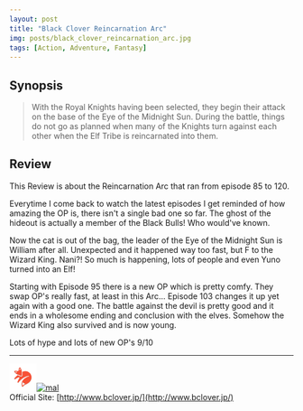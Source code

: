 ```yaml
---
layout: post
title: "Black Clover Reincarnation Arc"
img: posts/black_clover_reincarnation_arc.jpg 
tags: [Action, Adventure, Fantasy]
---
```


## Synopsis
>With the Royal Knights having been selected, they begin their attack on the base of the Eye of the Midnight Sun. During the battle, things do not go as planned when many of the Knights turn against each other when the Elf Tribe is reincarnated into them.

## Review
This Review is about the Reincarnation Arc that ran from episode 85 to 120.

Everytime I come back to watch the latest episodes I get reminded of how amazing the OP is, there isn't a single bad one so far. The ghost of the hideout is actually a member of the Black Bulls! Who would've known.

Now the cat is out of the bag, the leader of the Eye of the Midnight Sun is William after all. Unexpected and it happened way too fast, but F to the Wizard King. Nani?! So much is happening, lots of people and even Yuno turned into an Elf!

Starting with Episode 95 there is a new OP which is pretty comfy. They swap OP's really fast, at least in this Arc... Episode 103 changes it up yet again with a good one. The battle against the devil is pretty good and it ends in a wholesome ending and conclusion with the elves. Somehow the Wizard King also survived and is now young.
   
Lots of hype and lots of new OP's 9/10

---

[![kitsu](..\assets\img\kitsu.png)](https://kitsu.io/anime/black-clover-tv)[![mal](..\assets\img\mal.ico)](https://myanimelist.net/anime/34572/Black_Clover)  
Official Site: [http://www.bclover.jp/](http://www.bclover.jp/)  